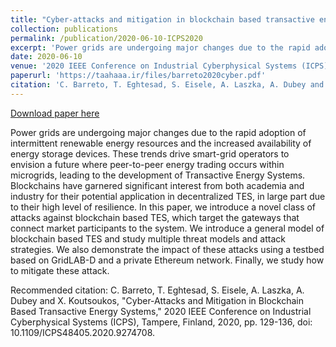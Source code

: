 ```yaml
---
title: "Cyber-attacks and mitigation in blockchain based transactive energy systems"
collection: publications
permalink: /publication/2020-06-10-ICPS2020
excerpt: 'Power grids are undergoing major changes due to the rapid adoption of intermittent renewable energy resources and the increased availability of energy storage devices. These trends drive smart-grid operators to envision a future where peer-to-peer energy trading occurs within microgrids, leading to the development of Transactive Energy Systems. Blockchains have garnered significant interest from both academia and industry for their potential application in decentralized TES, in large part due to their high level of resilience. In this paper, we introduce a novel class of attacks against blockchain based TES, which target the gateways that connect market participants to the system. We introduce a general model of blockchain based TES and study multiple threat models and attack strategies. We also demonstrate the impact of these attacks using a testbed based on GridLAB-D and a private Ethereum network. Finally, we study how to mitigate these attack.'
date: 2020-06-10
venue: '2020 IEEE Conference on Industrial Cyberphysical Systems (ICPS)'
paperurl: 'https://taahaaa.ir/files/barreto2020cyber.pdf'
citation: 'C. Barreto, T. Eghtesad, S. Eisele, A. Laszka, A. Dubey and X. Koutsoukos, &quot;Cyber-Attacks and Mitigation in Blockchain Based Transactive Energy Systems,&quot; 2020 IEEE Conference on Industrial Cyberphysical Systems (ICPS), Tampere, Finland, 2020, pp. 129-136, doi: 10.1109/ICPS48405.2020.9274708.'
---
```


<a href='https://taahaaa.ir/files/barreto2020cyber.pdf'>Download paper here</a>

Power grids are undergoing major changes due to the rapid adoption of intermittent renewable energy resources and the increased availability of energy storage devices. These trends drive smart-grid operators to envision a future where peer-to-peer energy trading occurs within microgrids, leading to the development of Transactive Energy Systems. Blockchains have garnered significant interest from both academia and industry for their potential application in decentralized TES, in large part due to their high level of resilience. In this paper, we introduce a novel class of attacks against blockchain based TES, which target the gateways that connect market participants to the system. We introduce a general model of blockchain based TES and study multiple threat models and attack strategies. We also demonstrate the impact of these attacks using a testbed based on GridLAB-D and a private Ethereum network. Finally, we study how to mitigate these attack.

Recommended citation: C. Barreto, T. Eghtesad, S. Eisele, A. Laszka, A. Dubey and X. Koutsoukos, "Cyber-Attacks and Mitigation in Blockchain Based Transactive Energy Systems," 2020 IEEE Conference on Industrial Cyberphysical Systems (ICPS), Tampere, Finland, 2020, pp. 129-136, doi: 10.1109/ICPS48405.2020.9274708.